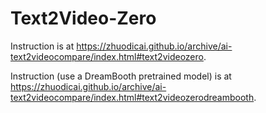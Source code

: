 # Text2Video-Zero

Instruction is at https://zhuodicai.github.io/archive/ai-text2videocompare/index.html#text2videozero.

Instruction (use a DreamBooth pretrained model) is at https://zhuodicai.github.io/archive/ai-text2videocompare/index.html#text2videozerodreambooth.
